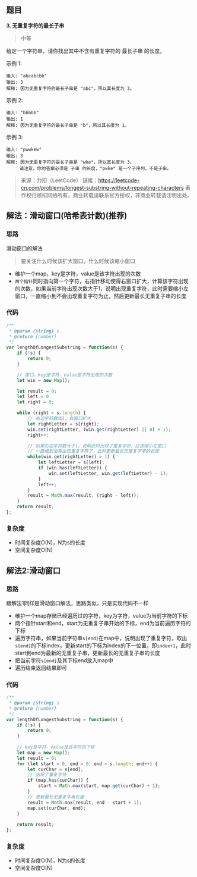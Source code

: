 ## 题目
**3. 无重复字符的最长子串**
>中等

给定一个字符串，请你找出其中不含有重复字符的 最长子串 的长度。

示例 1:
```
输入: "abcabcbb"
输出: 3 
解释: 因为无重复字符的最长子串是 "abc"，所以其长度为 3。
```
示例 2:
```
输入: "bbbbb"
输出: 1
解释: 因为无重复字符的最长子串是 "b"，所以其长度为 1。
```
示例 3:
```
输入: "pwwkew"
输出: 3
解释: 因为无重复字符的最长子串是 "wke"，所以其长度为 3。
     请注意，你的答案必须是 子串 的长度，"pwke" 是一个子序列，不是子串。
```
>来源：力扣（LeetCode）
链接：https://leetcode-cn.com/problems/longest-substring-without-repeating-characters
著作权归领扣网络所有。商业转载请联系官方授权，非商业转载请注明出处。

## 解法：滑动窗口(哈希表计数)(推荐)
### 思路
滑动窗口的解法

> 要关注什么时候该扩大窗口，什么时候该缩小窗口

* 维护一个map，key是字符，value是该字符出现的次数
* `两个指针`同时指向第一个字符，右指针移动使得右窗口扩大，计算该字符出现的次数，如果当前字符出现次数大于1，说明出现重复字符，此时需要缩小左窗口，一直缩小到不会出现重复字符为止，然后更新最长无重复子串的长度

### 代码
```javascript
/**
 * @param {string} s
 * @return {number}
 */
var lengthOfLongestSubstring = function(s) {
    if (!s) {
        return 0;
    } 

    // 窗口，key是字符，value是字符出现的次数
    let win = new Map();

    let result = 0;
    let left = 0
    let right = 0;

    while (right < s.length) {
        // 右边字符数加1，右窗口扩大
        let rightLetter = s[right];
        win.set(rightLetter, (win.get(rightLetter) || 0) + 1);
        right++;

        // 如果右边字符数大于1，说明此时出现了重复字符，应该缩小左窗口
        // 一直缩到没有出现重复字符了，此时更新最长无重复字串的长度
        while(win.get(rightLetter) > 1) {
            let leftLetter = s[left];
            if (win.has(leftLetter)) {
                win.set(leftLetter, win.get(leftLetter) - 1);
            }
            left++;
        }
        result = Math.max(result, (right - left));
    }
    return result;
};
```

### 复杂度
* 时间复杂度O(N)，N为s的长度
* 空间复杂度O(N)

## 解法2:滑动窗口
### 思路
跟解法1同样是滑动窗口解法，思路类似，只是实现代码不一样

* 维护一个map存储已经遍历过的字符，key为字符，value为当前字符的下标
* 两个指针start和end，start为无重复子串开始的下标，end为当前遍历字符的下标
* 遍历字符串，如果当前字符串`s[end]`在map中，说明出现了重复字符，取出`s[end]`的下标index，更新start的下标为index的下一位置，即`index+1`，此时start到end为最新的无重复子串，更新最长的无重复子串的长度
* 把当前字符`s[end]`及其下标end放入map中
* 遍历结束返回结果即可

### 代码
```javascript
/**
 * @param {string} s
 * @return {number}
 */
var lengthOfLongestSubstring = function(s) {
    if (!s) {
        return 0;
    } 
    
    // key是字符，value是该字符的下标
    let map = new Map(); 
    let result = 0;
    for (let start = 0, end = 0; end < s.length; end++) {
        let curChar = s[end];
        // 出现了重复字符
        if (map.has(curChar)) {
            start = Math.max(start, map.get(curChar) + 1); 
        }
        // 更新最长无重复字串长度
        result = Math.max(result, end - start + 1);
        map.set(curChar, end);
    }
   
    return result;
};
```

### 复杂度
* 时间复杂度O(N)，N为s的长度
* 空间复杂度O(N)